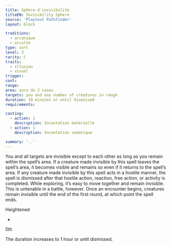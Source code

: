 ```yaml
---
title: Sphère d'invisibilité
titleEN: Invisibility Sphere
source: 'Playtest Pathfinder'
layout: block

traditions:
  - arcanique
  - occulte
type: sort
level: 3
rarity: C
traits:
  - illusion
  - visuel
trigger: 
cost: 
range: 
area: aura de 2 cases
targets: you and any number of creatures in range
duration: 10 minutes or until dismissed
requirements: 

casting:
  - action: 1
    description: Incantation matérielle
  - action: 1
    description: Incantation somatique

summary: '..'
---
```

You and all targets are invisible except to each other as long as you remain within the spell’s area. If a creature made invisible by this spell leaves the spell’s area, it becomes visible and remains so even if it returns to the spell’s area. If any creature made invisible by this spell acts in a hostile manner, the spell is dismissed after that hostile action, reaction, free action, or activity is completed. While exploring, it’s easy to move together and remain invisible. This is untenable in a battle, however. Once an encounter begins, creatures remain invisible until the end of the first round, at which point the spell ends.

Heightened

-

5th

The duration increases to 1 hour or until dismissed.